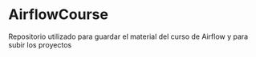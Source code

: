 # AirflowCourse
Repositorio utilizado para guardar el material del curso de  Airflow y para subir los proyectos
